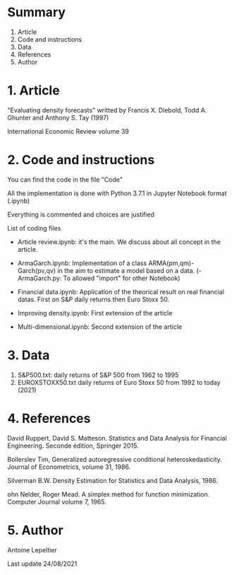 # Summary

1. Article
2. Code and instructions
3. Data
4. References
5. Author

# 1. Article

"Evaluating density forecasts" writted by Francis X. Diebold, Todd A. Ghunter and Anthony S. Tay (1997)

International Economic Review volume 39

# 2. Code and instructions
					
You can find the code in the file "Code"

All the implementation is done with Python 3.7.1 in Jupyter Notebook format (.ipynb)

Everything is commented and choices are justified

List of coding files

- Article review.ipynb: it's the main. We discuss about all concept in the article.

- ArmaGarch.ipynb: Implementation of a class ARMA(pm,qm)-Garch(pv,qv) in the aim to estimate a model based on a data.
(- ArmaGarch.py: To allowed "import" for other Notebook)

- Financial data.ipynb: Application of the theorical result on real financial datas. First on S&P daily returns then Euro Stoxx 50.

- Improving density.ipynb: First extension of the article

- Multi-dimensional.ipynb: Second extension of the article

# 3. Data

1. S&P500.txt: daily returns of S&P 500 from 1962 to 1995
2. EUROXSTOXX50.txt daily returns of Euro Stoxx 50 from 1992 to today (2021)


# 4. References

David Ruppert, David S. Matteson. Statistics and Data Analysis for Financial Engineering. Seconde édition, Springer 2015.

Bollerslev Tim, Generalized autoregressive conditional heteroskedasticity. Journal of Econometrics, volume 31, 1986.

Silverman B.W. Density Estimation for Statistics and Data Analysis, 1986.

ohn Nelder, Roger Mead. A simplex method for function minimization. Computer Journal volume 7, 1965.

# 5. Author

Antoine Lepeltier

Last update 24/08/2021
